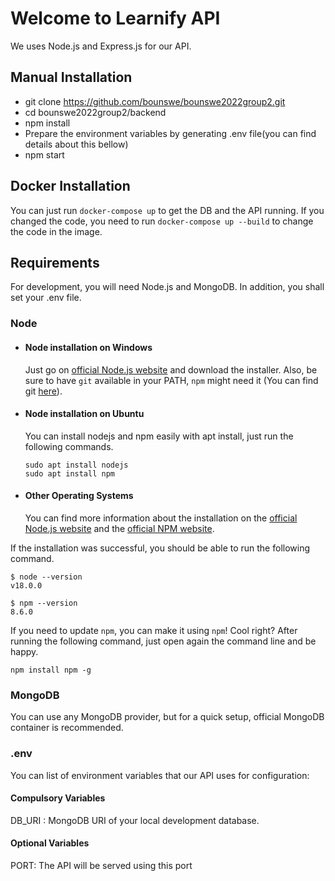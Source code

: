# Welcome to Learnify API

We uses Node.js and Express.js for our API.

## Manual Installation

- git clone <https://github.com/bounswe/bounswe2022group2.git>
- cd bounswe2022group2/backend
- npm install
- Prepare the environment variables by generating .env file(you can find details about this bellow)
- npm start

## Docker Installation

You can just run `docker-compose up` to get the DB and the API running.
If you changed the code, you need to run `docker-compose up --build` to change the code in the image. 

## Requirements

For development, you will need Node.js and MongoDB. In addition, you shall set your .env file.

### Node

- #### Node installation on Windows

  Just go on [official Node.js website](https://nodejs.org/) and download the installer.
Also, be sure to have `git` available in your PATH, `npm` might need it (You can find git [here](https://git-scm.com/)).

- #### Node installation on Ubuntu

  You can install nodejs and npm easily with apt install, just run the following commands.

      sudo apt install nodejs
      sudo apt install npm

- #### Other Operating Systems

  You can find more information about the installation on the [official Node.js website](https://nodejs.org/) and the [official NPM website](https://npmjs.org/).

If the installation was successful, you should be able to run the following command.

    $ node --version
    v18.0.0

    $ npm --version
    8.6.0

If you need to update `npm`, you can make it using `npm`! Cool right? After running the following command, just open again the command line and be happy.

    npm install npm -g
    
### MongoDB

You can use any MongoDB provider, but for a quick setup, official MongoDB container is recommended.


### .env

You can list of environment variables that our API uses for configuration:

#### Compulsory Variables

DB_URI : MongoDB URI of your local development database. 

#### Optional Variables

PORT: The API will be served using this port
